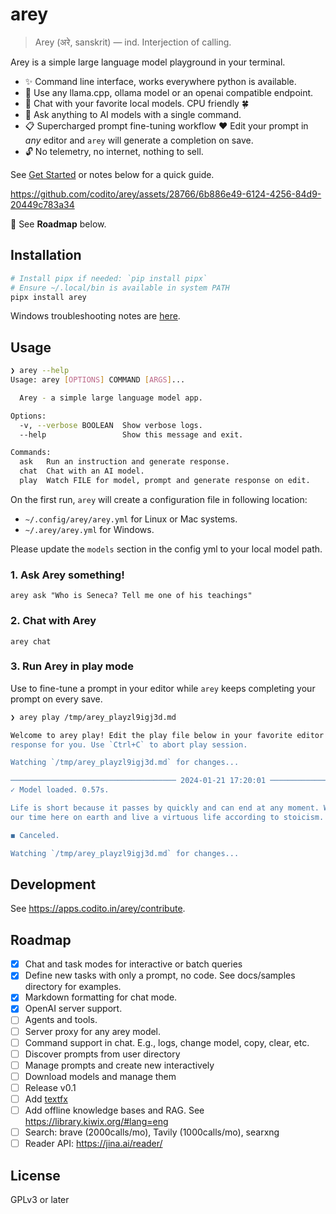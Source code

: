 # arey

> Arey (अरे, sanskrit) — ind. Interjection of calling.

Arey is a simple large language model playground in your terminal.

- ✨ Command line interface, works everywhere python is available.
- 🤖 Use any llama.cpp, ollama model or an openai compatible endpoint.
- 💬 Chat with your favorite local models. CPU friendly 🍀
- 🙋 Ask anything to AI models with a single command.
- 📋 Supercharged prompt fine-tuning workflow ❤️ Edit your prompt in _any_ editor
  and `arey` will generate a completion on save.
- 🔓 No telemetry, no internet, nothing to sell.

See [Get Started](https://apps.codito.in/arey) or notes below for a quick guide.

https://github.com/codito/arey/assets/28766/6b886e49-6124-4256-84d9-20449c783a34

🚧 See **Roadmap** below.

## Installation

```sh
# Install pipx if needed: `pip install pipx`
# Ensure ~/.local/bin is available in system PATH
pipx install arey
```

Windows troubleshooting notes are [here](docs/windows.md).

[WSL]: https://learn.microsoft.com/en-us/windows/wsl/install

## Usage

```sh
❯ arey --help
Usage: arey [OPTIONS] COMMAND [ARGS]...

  Arey - a simple large language model app.

Options:
  -v, --verbose BOOLEAN  Show verbose logs.
  --help                 Show this message and exit.

Commands:
  ask   Run an instruction and generate response.
  chat  Chat with an AI model.
  play  Watch FILE for model, prompt and generate response on edit.
```

On the first run, `arey` will create a configuration file in following location:

- `~/.config/arey/arey.yml` for Linux or Mac systems.
- `~/.arey/arey.yml` for Windows.

Please update the `models` section in the config yml to your local model path.

### 1. Ask Arey something!

`arey ask "Who is Seneca? Tell me one of his teachings"`

### 2. Chat with Arey

`arey chat`

### 3. Run Arey in play mode

Use to fine-tune a prompt in your editor while `arey` keeps completing your prompt on every save.

```sh
❯ arey play /tmp/arey_playzl9igj3d.md

Welcome to arey play! Edit the play file below in your favorite editor and I'll generate a
response for you. Use `Ctrl+C` to abort play session.

Watching `/tmp/arey_playzl9igj3d.md` for changes...

───────────────────────────────────── 2024-01-21 17:20:01 ──────────────────────────────────────
✓ Model loaded. 0.57s.

Life is short because it passes by quickly and can end at any moment. We should make the most of
our time here on earth and live a virtuous life according to stoicism.

◼ Canceled.

Watching `/tmp/arey_playzl9igj3d.md` for changes...
```

## Development

See <https://apps.codito.in/arey/contribute>.

## Roadmap

- [x] Chat and task modes for interactive or batch queries
- [x] Define new tasks with only a prompt, no code. See docs/samples directory
      for examples.
- [x] Markdown formatting for chat mode.
- [x] OpenAI server support.
- [ ] Agents and tools.
- [ ] Server proxy for any arey model.
- [ ] Command support in chat. E.g., logs, change model, copy, clear, etc.
- [ ] Discover prompts from user directory
- [ ] Manage prompts and create new interactively
- [ ] Download models and manage them
- [ ] Release v0.1
- [ ] Add [textfx](https://github.com/google/generative-ai-docs/tree/main/demos/palm/web/textfx)
- [ ] Add offline knowledge bases and RAG. See
      <https://library.kiwix.org/#lang=eng>
- [ ] Search: brave (2000calls/mo), Tavily (1000calls/mo), searxng
- [ ] Reader API: https://jina.ai/reader/

## License

GPLv3 or later
